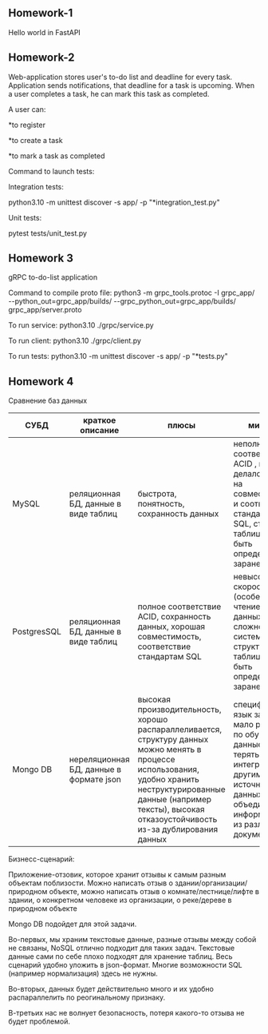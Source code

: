 
## Homework-1

Hello world in FastAPI

## Homework-2

Web-application stores user's to-do list and deadline for every task.
Application sends notifications, that deadline for a task is upcoming.
When a user completes a task, he can mark this task as completed.

A user can:

*to register

*to create a task

*to mark a task as completed


Command to launch tests:

Integration tests:

 python3.10 -m unittest discover -s app/  -p "*integration_test.py"

Unit tests:

pytest tests/unit_test.py


## Homework 3

gRPC to-do-list application

Command to compile proto file:  python3 -m grpc_tools.protoc -I grpc_app/ --python_out=grpc_app/builds/ --grpc_python_out=grpc_app/builds/ grpc_app/server.proto


To run service: python3.10 ./grpc/service.py

To run client: python3.10 ./grpc/client.py

To run tests: python3.10 -m unittest discover -s app/ -p "*tests.py"


## Homework 4

 Сравнение баз данных


| СУБД | краткое описание                        | плюсы                                                                                                                                                                                                                            | минусы                                                                                                                                                                          | для чего лучше использовать                                                          |
|------|-----------------------------------------|----------------------------------------------------------------------------------------------------------------------------------------------------------------------------------------------------------------------------------|---------------------------------------------------------------------------------------------------------------------------------------------------------------------------------|--------------------------------------------------------------------------------------|
| MySQL| реляционная БД, данные в виде таблиц    | быстрота, понятность, сохранность данных                                                                                                                                                                                         | неполное соответствие ACID , не делался упор на совместимость и соответсвие стандартам SQL, структура таблиц должна быть определена заранее                                     | для понятных, легких и быстрых баз данных, особенно если много запросов на чтение    |
|PostgresSQL| реляционная БД, данные в виде таблиц    | полное соответствие ACID, сохранность данных, хорошая совместимость, соответствие стандартам SQL                                                                                                                                 | невысокая скорость (особенно на чтение данных), сложность  системы, структура таблиц должна быть определена заранее                                                             | для больших баз данных и сложных запросов                                            |
|Mongo DB| нереляционная БД, данные в формате json | высокая производительность, хорошо распараллеливается, структуру данных можно менять в процессе использования, удобно хранить неструктурированные данные (например тексты), высокая отказоустойчивость из-за дублирования данных | специфический язык запросов, мало ресурсов по обучению, данные могут теряться, не интеграции с другими источниками данных, нельзя объединить информацию из различных документов | для неструктурированных данных огромных объемов, где потеря части данных не критична |

Бизнесс-сценарий:

Приложение-отзовик, которое хранит отзывы к самым разным объектам поблизости. Можно написать отзыв о здании/организации/природном объекте,
можно написать отзыв о комнате/лестнице/лифте в здании, о конкретном человеке из организации, о реке/дереве в природном объекте

Mongo DB подойдет для этой задачи. 

Во-первых, мы храним текстовые данные, разные отзывы между собой не связаны, NoSQL отлично подходит для таких задач.
Текстовые данные сами по себе плохо подходят для хранение таблиц.
Весь сценарий удобно уложить в json-формат.
Многие возможности SQL (например нормализация) здесь не нужны.

Во-вторых, данных будет действительно много и их удобно распараллелить по реогинальному
признаку.

В-третьих нас не волнует безопасность, потеря какого-то отзыва не будет проблемой.


